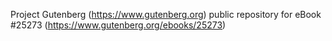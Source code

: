 Project Gutenberg (https://www.gutenberg.org) public repository for eBook #25273 (https://www.gutenberg.org/ebooks/25273)

